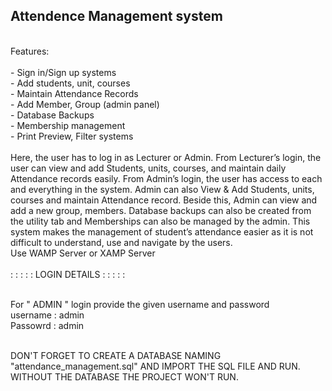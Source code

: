 <H2>Attendence Management system</H2>
<br/>
Features:
<br/>
<br/>
- Sign in/Sign up systems<br/>
- Add students, unit, courses<br/>
- Maintain Attendance Records<br/>
- Add Member, Group (admin panel)<br/>
- Database Backups<br/>
- Membership management<br/>
- Print Preview, Filter systems <br/>
<br/>
Here, the user has to log in as Lecturer or Admin. From Lecturer’s login, the user can view and add Students, units, courses, and maintain daily Attendance records easily. From Admin’s login, the user has access to each and everything in the system. Admin can also View & Add Students, units, courses and maintain Attendance record. Beside this, Admin can view and add a new group, members. Database backups can also be created from the utility tab and Memberships can also be managed by the admin. This system makes the management of student’s attendance easier as it is not difficult to understand, use and navigate by the users.
<br/>
Use WAMP Server or XAMP Server
<br/>
<br/>
                         : : : : : LOGIN DETAILS : : : : : <br/><br/>


For " ADMIN " login provide the given username and password<br/>
username : admin<br/>
Passowrd : admin<br/>
<br/>

DON'T FORGET TO CREATE A DATABASE NAMING "attendance_management.sql" AND IMPORT THE SQL FILE AND RUN.
WITHOUT THE DATABASE THE PROJECT WON'T RUN.

